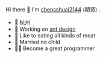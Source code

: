 Hi there 👋
I'm [chensshuai2144](https://www.yuque.com/chenshuai) (期贤) .
* 📍 杭州
* 🍉 Working on [ant design](https://github.com/ant-design/)
* 🍗 Like to eating all kinds of meat 
* 👫 Married no child
* 🦸‍♂️ Become a great programmer 
